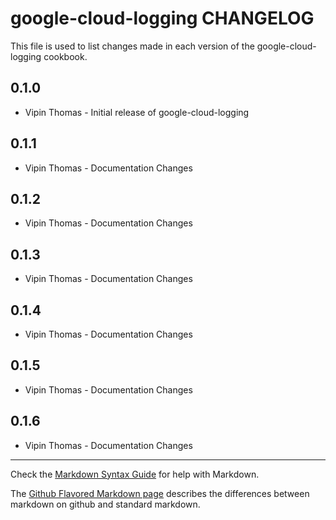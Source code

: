 google-cloud-logging CHANGELOG
=================

This file is used to list changes made in each version of the google-cloud-logging cookbook.

0.1.0
-----
- Vipin Thomas - Initial release of google-cloud-logging

0.1.1
-----
- Vipin Thomas - Documentation Changes

0.1.2
-----
- Vipin Thomas - Documentation Changes

0.1.3
-----
- Vipin Thomas - Documentation Changes

0.1.4
-----
- Vipin Thomas - Documentation Changes

0.1.5
-----
- Vipin Thomas - Documentation Changes

0.1.6
-----
- Vipin Thomas - Documentation Changes

- - -
Check the [Markdown Syntax Guide](http://daringfireball.net/projects/markdown/syntax) for help with Markdown.

The [Github Flavored Markdown page](http://github.github.com/github-flavored-markdown/) describes the differences between markdown on github and standard markdown.
